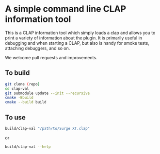 # A simple command line CLAP information tool

This is a CLAP information tool which simply loads a clap and allows you to
print a variety of information about the plugin. It is primarily useful in 
debugging and when starting a CLAP, but also is handy for smoke tests, attaching
debuggers, and so on.

We welcome pull requests and improvements.

## To build

```bash
git clone (repo)
cd clap-val
git submodule update --init --recursive
cmake -Bbuild
cmake --build build
```

## To use
```bash
build/clap-val "/path/to/Surge XT.clap"
```

or

```bash
build/clap-val --help
```

